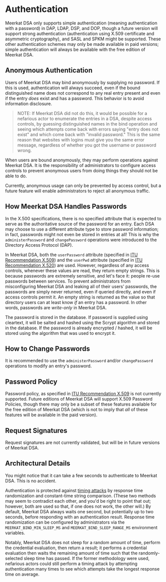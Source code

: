 # Authentication

Meerkat DSA only supports simple authentication (meaning authentication with a
password) in DAP, LDAP, DSP, and DOP, though a future version will support
strong authentication (authentication using X.509 certificate and asymmetric
cryptography), and SASL and SPKM might be supported. These other authentication
schemes may only be made available in paid versions; simple authentication will
always be available with the free edition of Meerkat DSA.

## Anonymous Authentication

Users of Meerkat DSA may bind anonymously by supplying no password. If this is
used, authentication will always succeed, even if the bound distinguished name
does not correspond to any real entry present and even if the entry _does_ exist
and has a password. This behavior is to avoid information disclosure.

> NOTE: If Meerkat DSA did not do this, it would be possible for a nefarious
> actor to enumerate the entries in a DSA, despite access controls, by guessing
> distinguished names in the bind operation and seeing which attempts come back
> with errors saying "entry does not exist" and which come back with "invalid
> password." This is the same reason that websites with logins must give you the
> same error message, regardless of whether you got the username or password
> wrong.

When users are bound anonymously, they may perform operations against Meerkat
DSA. It is the responsibility of administrators to configure access controls to
prevent anonymous users from doing things they should not be able to do.

Currently, anonymous usage can only be prevented by access control, but a future
feature will enable administrators to reject all anonymous traffic.

## How Meerkat DSA Handles Passwords

In the X.500 specifications, there is no specified attribute that is expected to
serve as the authoritative source of the password for an entry. Each DSA may
choose to use a different attribute type to store password information; in fact,
passwords might not even be stored in entries at all! This is why the
`administerPassword` and `changePassword` operations were introduced to the
Directory Access Protocol (DAP).

In Meerkat DSA, both the `userPassword` attribute (specified in
[ITU Recommendation X.509](https://www.itu.int/rec/T-REC-X.509/en)) and the
`userPwd` attribute (specified in
[ITU Recommendation X.520](https://www.itu.int/rec/T-REC-X.520/en)) are used.
However, regardless of any access controls, whenever these values are read, they
return empty strings. This is because passwords are extremely sensitive, and
let's face it: people re-use passwords between services. To prevent
administrators from misconfiguring Meerkat DSA and leaking all of their users'
passwords, the passwords are simply never returned, even if queried directly,
and even if access controls permit it. An empty string is returned as the value
so that directory users can at least know _if_ an entry has a password. In other
words, passwords are _write-only_ in Meerkat DSA.

The password is stored in the database. If password is supplied using cleartext,
it will be salted and hashed using the Scrypt algorithm and stored in the
database. If the password is already encrypted / hashed, it will be stored using
the algorithm that was used to encrypt it.

## How to Change Passwords

It is recommended to use the `administerPassword` and/or `changePassword`
operations to modify an entry's password.

## Password Policy

Password policy, as specified in
[ITU Recommendation X.509](https://www.itu.int/rec/T-REC-X.509/en) is not
currently supported. Future editions of Meerkat DSA will support X.509 Password
Policies, though there may only be a subset of these features available for the
free edition of Meerkat DSA (which is not to imply that _all_ of these features
will be available in the paid version).

## Request Signatures

Request signatures are not currently validated, but will be in future versions
of Meerkat DSA.

## Architectural Details

You might notice that it can take a few seconds to authenticate to Meerkat DSA.
This is no accident.

Authentication is protected against
[timing attacks](https://ropesec.com/articles/timing-attacks/) by response time
randomization and constant-time string comparison. (These two methods may seem
to contradict each other, and you'd be right to point that out; however, both
are used so that, if one does not work, the other will.) By default, Meerkat DSA
always waits one second, but potentially up to two seconds, before responding
with an authentication result. Response time randomization can be configured by administrators via the `MEERKAT_BIND_MIN_SLEEP_MS`
and `MEERKAT_BIND_SLEEP_RANGE_MS` environment variables.

Notably, Meerkat DSA does not sleep for a random amount of time, perform the
credential evaluation, then return a result; it performs a credential evaluation
then waits the remaining amount of time such that the randomly-selected sleep
time has passed. If the former methodology were used, nefarious actors could
still perform a timing attack by attempting authentication many times to see
which attempts take the longest response time on average.
